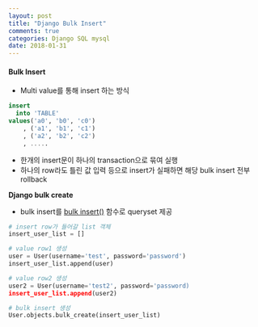 ```yaml
---
layout: post
title: "Django Bulk Insert"
comments: true
categories: Django SQL mysql
date: 2018-01-31
---
```


#### Bulk Insert

- Multi value를 통해 insert 하는 방식

```sql
insert
  into 'TABLE'
values('a0', 'b0', 'c0')
	, ('a1', 'b1', 'c1')
	, ('a2', 'b2', 'c2')
	, .....
```

- 한개의 insert문이 하나의 transaction으로 묶여 실행
- 하나의 row라도 틀린 값 입력 등으로 insert가 실패하면 해당 bulk insert 전부 rollback



**Django bulk create**

- bulk insert를 [bulk insert()](https://docs.djangoproject.com/en/dev/ref/models/querysets/#django.db.models.query.QuerySet.bulk_create) 함수로 queryset 제공

```python
# insert row가 들어갈 list 객체
insert_user_list = []

# value row1 생성
user = User(username='test', password='password')
insert_user_list.append(user)

# value row2 생성
user2 = User(username='test2', password='password)
insert_user_list.append(user2)

# bulk insert 생성
User.objects.bulk_create(insert_user_list)
```
